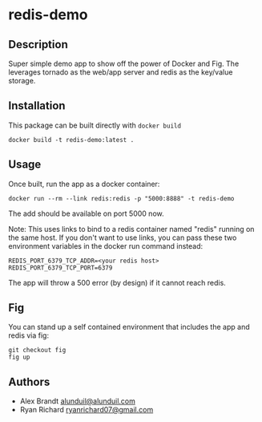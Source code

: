 # redis-demo

## Description

Super simple demo app to show off the power of Docker and Fig. The leverages tornado as the web/app server and redis as the key/value storage.

## Installation

This package can be built directly with `docker build`

    docker build -t redis-demo:latest .

## Usage
Once built, run the app as a docker container:

    docker run --rm --link redis:redis -p "5000:8888" -t redis-demo

The add should be available on port 5000 now. 

Note: This uses links to bind to a redis container named "redis" running on the same host. If you don't want to use links, you can pass these two environment variables in the docker run command instead:

    REDIS_PORT_6379_TCP_ADDR=<your redis host>
    REDIS_PORT_6379_TCP_PORT=6379

The app will throw a 500 error (by design) if it cannot reach redis.

## Fig
You can stand up a self contained environment that includes the app and redis via fig:

    git checkout fig
    fig up

## Authors
* Alex Brandt <alunduil@alunduil.com>
* Ryan Richard <ryanrichard07@gmail.com>